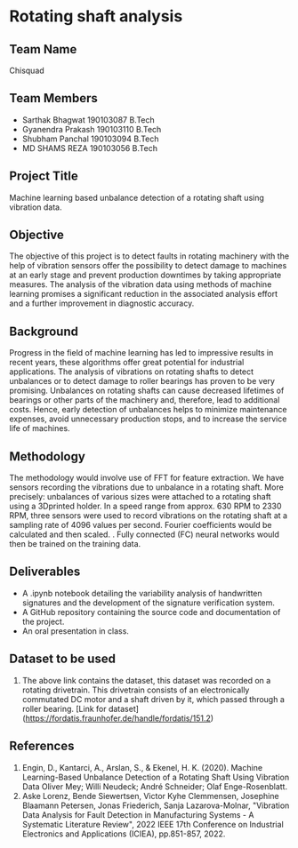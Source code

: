# Rotating shaft analysis

## Team Name
Chisquad

## Team Members
* Sarthak Bhagwat 190103087 B.Tech
* Gyanendra Prakash 190103110 B.Tech
* Shubham Panchal 190103094 B.Tech
* MD SHAMS REZA 190103056 B.Tech

## Project Title
Machine learning based unbalance detection of a rotating shaft using vibration data.

## Objective
The objective of this project is to detect faults in rotating machinery with the help of vibration sensors offer the possibility to detect damage to machines at an early stage and prevent production downtimes by taking appropriate measures. The analysis of the vibration data using methods of machine learning promises a significant reduction in the associated analysis effort and a further improvement in diagnostic accuracy.

## Background
Progress in the field of machine learning has led to impressive results in recent years, these algorithms offer great potential for industrial applications. The analysis of vibrations on rotating shafts to detect unbalances or to detect damage to roller bearings has proven to be very promising. Unbalances on rotating shafts can cause decreased lifetimes of bearings or other parts of the machinery and, therefore, lead to additional costs. Hence, early detection of unbalances helps to minimize maintenance expenses, avoid unnecessary production stops, and to increase the service life of machines.

## Methodology
The methodology would involve use of FFT for feature extraction. We have sensors recording the vibrations due to unbalance in a rotating shaft. More precisely: unbalances of various sizes were attached to a rotating shaft using a 3Dprinted holder. In a speed range from approx. 630 RPM to
2330 RPM, three sensors were used to record vibrations on the
rotating shaft at a sampling rate of 4096 values per second. Fourier coefficients would be calculated and then scaled. . Fully
connected (FC) neural networks would then be trained on the
training data.

## Deliverables
* A .ipynb notebook detailing the variability analysis of handwritten signatures and the development of the signature verification system.
* A GitHub repository containing the source code and documentation of the project.
* An oral presentation in class.

## Dataset to be used
1. The above link contains the dataset, this dataset was recorded on a rotating drivetrain. This drivetrain consists of an electronically commutated DC motor and a shaft driven by it, which passed through a roller bearing.
[Link for dataset] (https://fordatis.fraunhofer.de/handle/fordatis/151.2) 

## References
1. Engin, D., Kantarci, A., Arslan, S., & Ekenel, H. K. (2020). Machine Learning-Based Unbalance Detection of a Rotating Shaft Using Vibration Data Oliver Mey; Willi Neudeck; André Schneider; Olaf Enge-Rosenblatt.
2. Aske Lorenz, Bende Siewertsen, Victor Kyhe Clemmensen, Josephine Blaamann Petersen, Jonas Friederich, Sanja Lazarova-Molnar, "Vibration Data Analysis for Fault Detection in Manufacturing Systems - A Systematic Literature Review", 2022 IEEE 17th Conference on Industrial Electronics and Applications (ICIEA), pp.851-857, 2022.
